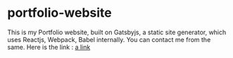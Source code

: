 # portfolio-website
This is my Portfolio website, built on Gatsbyjs, a static site generator, which uses Reactjs, Webpack, Babel internally. You can contact me from the same. Here is the link : [a link](https://hey-its-sid.netlify.com)
